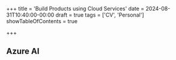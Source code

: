 +++
title = 'Build Products using Cloud Services'
date = 2024-08-31T10:40:00-00:00
draft = true
tags = ['CV', 'Personal']
showTableOfContents = true

+++


## Azure AI 



